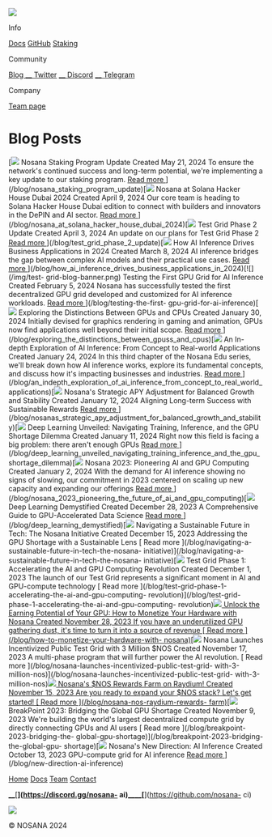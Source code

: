 [![](/_nuxt/img/Nosana_Logo_horizontal_color_white.9b9a5b4.svg)](/)

Info

[Docs](https://docs.nosana.io) [GitHub](https://github.com/nosana-ci)
[Staking](https://app.nosana.io/stake/)

Community

[ Blog ](/blog) [__ Twitter](https://twitter.com/nosana_ai) [__
Discord](https://discord.gg/nosana-ai) [__
Telegram](https://t.me/NosanaCompute)

Company

[ Team page ](/team)

#  Blog Posts

[![](/img/staking_update.jpg) Nosana Staking Program Update  Created May 21,
2024  To ensure the network's continued success and long-term potential, we're
implementing a key update to our staking program. [ Read more
](/blog/nosana_staking_program_update)](/blog/nosana_staking_program_update)[![](/img/hackerhouse2024.jpg)
Nosana at Solana Hacker House Dubai 2024  Created April 9, 2024  Our core team
is heading to Solana Hacker House Dubai edition to connect with builders and
innovators in the DePIN and AI sector. [ Read more
](/blog/nosana_at_solana_hacker_house_dubai_2024)](/blog/nosana_at_solana_hacker_house_dubai_2024)[![](/img/phase2_update.jpg)
Test Grid Phase 2 Update  Created April 3, 2024  An update on our plans for
Test Grid Phase 2 [ Read more
](/blog/test_grid_phase_2_update)](/blog/test_grid_phase_2_update)[![](/img/use_cases.png)
How AI Inference Drives Business Applications in 2024  Created March 8, 2024
AI inference bridges the gap between complex AI models and their practical use
cases. [ Read more
](/blog/how_ai_inference_drives_business_applications_in_2024)](/blog/how_ai_inference_drives_business_applications_in_2024)[![](/img/test-
grid-blog-banner.png) Testing the First GPU Grid for AI Inference  Created
February 5, 2024  Nosana has successfully tested the first decentralized GPU
grid developed and customized for AI inference workloads. [ Read more
](/blog/testing-the-first-gpu-grid-for-ai-inference)](/blog/testing-the-first-
gpu-grid-for-ai-inference)[![](/img/gpuvscpu.png) Exploring the Distinctions
Between GPUs and CPUs  Created January 30, 2024  Initially devised for
graphics rendering in gaming and animation, GPUs now find applications well
beyond their initial scope. [ Read more
](/blog/exploring_the_distinctions_between_gpuss_and_cpus)](/blog/exploring_the_distinctions_between_gpuss_and_cpus)[![](/img/know_inference.png)
An In-depth Exploration of AI Inference: From Concept to Real-world
Applications  Created January 24, 2024  In this third chapter of the Nosana
Edu series, we'll break down how AI inference works, explore its fundamental
concepts, and discuss how it's impacting businesses and industries. [ Read
more
](/blog/an_indepth_exploration_of_ai_inference_from_concept_to_real_world_applications)](/blog/an_indepth_exploration_of_ai_inference_from_concept_to_real_world_applications)[![](/img/adjustment.png)
Nosana's Strategic APY Adjustment for Balanced Growth and Stability  Created
January 12, 2024  Aligning Long-term Success with Sustainable Rewards [ Read
more
](/blog/nosanas_strategic_apy_adjustment_for_balanced_growth_and_stability)](/blog/nosanas_strategic_apy_adjustment_for_balanced_growth_and_stability)[![](/img/learning_inference.png)
Deep Learning Unveiled: Navigating Training, Inference, and the GPU Shortage
Dilemma  Created January 11, 2024  Right now this field is facing a big
problem: there aren't enough GPUs [ Read more
](/blog/deep_learning_unveiled_navigating_training_inference_and_the_gpu_shortage_dilemma)](/blog/deep_learning_unveiled_navigating_training_inference_and_the_gpu_shortage_dilemma)[![](/img/2023.png)
Nosana 2023: Pioneering AI and GPU Computing  Created January 2, 2024  With
the demand for AI inference showing no signs of slowing, our commitment in
2023 centered on scaling up new capacity and expanding our offerings [ Read
more
](/blog/nosana_2023_pioneering_the_future_of_ai_and_gpu_computing)](/blog/nosana_2023_pioneering_the_future_of_ai_and_gpu_computing)[![](/img/deep_learning1.png)
Deep Learning Demystified  Created December 28, 2023  A Comprehensive Guide to
GPU-Accelerated Data Science [ Read more
](/blog/deep_learning_demystified)](/blog/deep_learning_demystified)[![](/img/sustainable_computing.png)
Navigating a Sustainable Future in Tech: The Nosana Initiative  Created
December 15, 2023  Addressing the GPU Shortage with a Sustainable Lens [ Read
more ](/blog/navigating-a-sustainable-future-in-tech-the-nosana-
initiative)](/blog/navigating-a-sustainable-future-in-tech-the-nosana-
initiative)[![](/img/registration.png) Test Grid Phase 1: Accelerating the AI
and GPU Computing Revolution  Created December 1, 2023  The launch of our Test
Grid represents a significant moment in AI and GPU-compute technology [ Read
more ](/blog/test-grid-phase-1-accelerating-the-ai-and-gpu-computing-
revolution)](/blog/test-grid-phase-1-accelerating-the-ai-and-gpu-computing-
revolution)[![](/img/nosana_hardware.png) Unlock the Earning Potential of Your
GPU: How to Monetize Your Hardware with Nosana  Created November 28, 2023  If
you have an underutilized GPU gathering dust, it's time to turn it into a
source of revenue [ Read more ](/blog/how-to-monetize-your-hardware-with-
nosana)](/blog/how-to-monetize-your-hardware-with-nosana)[![](/img/itg2.png)
Nosana Launches Incentivized Public Test Grid with 3 Million $NOS  Created
November 17, 2023  A multi-phase program that will further power the AI
revolution. [ Read more ](/blog/nosana-launches-incentivized-public-test-grid-
with-3-million-nos)](/blog/nosana-launches-incentivized-public-test-grid-
with-3-million-nos)[![](/img/nos_raydium.png) Nosana's $NOS Rewards Farm on
Raydium!  Created November 15, 2023  Are you ready to expand your $NOS stack?
Let's get started! [ Read more ](/blog/nosana-nos-raydium-rewards-
farm)](/blog/nosana-nos-raydium-rewards-farm)[![](/img/breakpointbanner.png)
BreakPoint 2023: Bridging the Global GPU Shortage  Created November 9, 2023
We're building the world's largest decentralized compute grid by directly
connecting GPUs and AI users [ Read more ](/blog/breakpoint-2023-bridging-the-
global-gpu-shortage)](/blog/breakpoint-2023-bridging-the-global-gpu-
shortage)[![](/img/browser_node.png) Nosana's New Direction: AI Inference
Created October 13, 2023  GPU-compute grid for AI inference [ Read more
](/blog/new-direction-ai-inference)](/blog/new-direction-ai-inference)

[Home](/) [Docs](https://docs.nosana.io) [Team](/team) [Contact](/contact)

[__](https://twitter.com/nosana_ai)[__](https://discord.gg/nosana-
ai)[__](https://t.me/NosanaCompute)[__](https://nosana.medium.com/)[__](https://github.com/nosana-
ci)

![](/_nuxt/img/footer-logo.85bfcff.svg)

© NOSANA 2024

